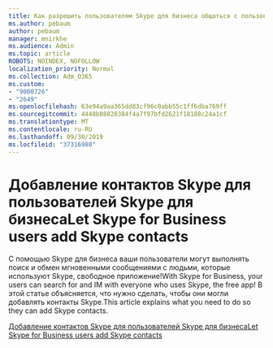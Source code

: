 ```yaml
---
title: Как разрешить пользователям Skype для бизнеса общаться с пользователями Skype
ms.author: pebaum
author: pebaum
manager: mnirkhe
ms.audience: Admin
ms.topic: article
ROBOTS: NOINDEX, NOFOLLOW
localization_priority: Normal
ms.collection: Adm_O365
ms.custom:
- "9000726"
- "2649"
ms.openlocfilehash: 63e94a9aa365dd83cf96c0abb55c1ff6dba769ff
ms.sourcegitcommit: 4448b08828384f4a7f97bfd2621f18188c24a1cf
ms.translationtype: MT
ms.contentlocale: ru-RU
ms.lasthandoff: 09/30/2019
ms.locfileid: "37316980"
---
```

# <a name="let-skype-for-business-users-add-skype-contacts"></a><span data-ttu-id="2d4f8-102">Добавление контактов Skype для пользователей Skype для бизнеса</span><span class="sxs-lookup"><span data-stu-id="2d4f8-102">Let Skype for Business users add Skype contacts</span></span>

<span data-ttu-id="2d4f8-103">С помощью Skype для бизнеса ваши пользователи могут выполнять поиск и обмен мгновенными сообщениями с людьми, которые используют Skype, свободное приложение!</span><span class="sxs-lookup"><span data-stu-id="2d4f8-103">With Skype for Business, your users can search for and IM with everyone who uses Skype, the free app!</span></span> <span data-ttu-id="2d4f8-104">В этой статье объясняется, что нужно сделать, чтобы они могли добавлять контакты Skype.</span><span class="sxs-lookup"><span data-stu-id="2d4f8-104">This article explains what you need to do so they can add Skype contacts.</span></span>

[<span data-ttu-id="2d4f8-105">Добавление контактов Skype для пользователей Skype для бизнеса</span><span class="sxs-lookup"><span data-stu-id="2d4f8-105">Let Skype for Business users add Skype contacts</span></span>](https://docs.microsoft.com/skypeforbusiness/set-up-skype-for-business-online/let-skype-for-business-users-add-skype-contacts)